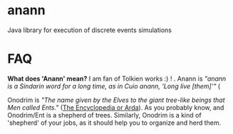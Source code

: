 anann
=====

Java library for execution of discrete events simulations

FAQ
===
**What does 'Anann' mean?** I am fan of Tolkien works :) ! . Anann is _"anann is a Sindarin word for a long time, as in Cuio anann, 'Long live [them]'"_ (

Onodrim is _"The name given by the Elves to the giant tree-like beings that Men called Ents."_ ([The Encyclopedia or Arda](http://www.glyphweb.com/arda/o/onodrim.html)). As you probably know, and Onodrim/Ent is a shepherd of trees. Similarly, Onodrim is a kind of 'shepherd' of your jobs, as it should help you to organize and herd them.
